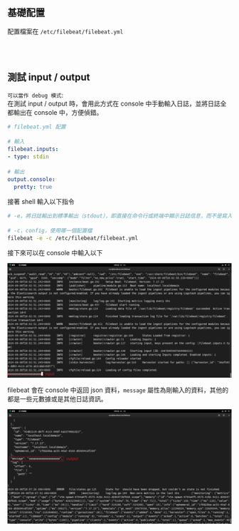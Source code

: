 ## 基礎配置

配置檔案在 `/etc/filebeat/filebeat.yml`


<br/>

<br/>

## 測試 input / output 

`可以當作 debug 模式`:  
在測試 input / output 時，會用此方式在 console 中手動輸入日誌，並將日誌全都輸出在 console 中，方便偵錯。

```yml
# filebeat.yml 配置

# 輸入
filebeat.inputs:
- type: stdin

# 輸出
output.console:
  pretty: true
```

接著 shell 輸入以下指令
```sh
# -e，將日誌輸出到標準輸出（stdout），即直接在命令行或終端中顯示日誌信息，而不是寫入到日誌文件中。

# -c，config，使用哪一個配置檔
filebeat -e -c /etc/filebeat/filebeat.yml
```

接下來可以在 console 中輸入以下 

<img src='../../_image/Snipaste_2024-09-08_18-03-07.png'>

filebeat 會在 console 中返回 json 資料，`message` 屬性為剛輸入的資料，其他的都是一些元數據或是其他日誌資訊。

<img src='../../_image/Snipaste_2024-09-08_18-08-12.png'>


<br/>

<br/>